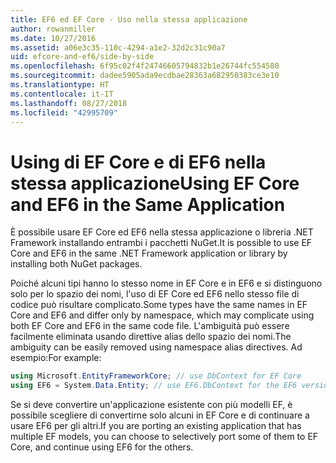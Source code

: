 ```yaml
---
title: EF6 ed EF Core - Uso nella stessa applicazione
author: rowanmiller
ms.date: 10/27/2016
ms.assetid: a06e3c35-110c-4294-a1e2-32d2c31c90a7
uid: efcore-and-ef6/side-by-side
ms.openlocfilehash: 6f95c02f4f24746605794832b1e26744fc554580
ms.sourcegitcommit: dadee5905ada9ecdbae28363a682950383ce3e10
ms.translationtype: HT
ms.contentlocale: it-IT
ms.lasthandoff: 08/27/2018
ms.locfileid: "42995709"
---
```

# <a name="using-ef-core-and-ef6-in-the-same-application"></a><span data-ttu-id="4ce3a-102">Using di EF Core e di EF6 nella stessa applicazione</span><span class="sxs-lookup"><span data-stu-id="4ce3a-102">Using EF Core and EF6 in the Same Application</span></span>

<span data-ttu-id="4ce3a-103">È possibile usare EF Core ed EF6 nella stessa applicazione o libreria .NET Framework installando entrambi i pacchetti NuGet.</span><span class="sxs-lookup"><span data-stu-id="4ce3a-103">It is possible to use EF Core and EF6 in the same .NET Framework application or library by installing both NuGet packages.</span></span>

<span data-ttu-id="4ce3a-104">Poiché alcuni tipi hanno lo stesso nome in EF Core e in EF6 e si distinguono solo per lo spazio dei nomi, l'uso di EF Core ed EF6 nello stesso file di codice può risultare complicato.</span><span class="sxs-lookup"><span data-stu-id="4ce3a-104">Some types have the same names in EF Core and EF6 and differ only by namespace, which may complicate using both EF Core and EF6 in the same code file.</span></span> <span data-ttu-id="4ce3a-105">L'ambiguità può essere facilmente eliminata usando direttive alias dello spazio dei nomi.</span><span class="sxs-lookup"><span data-stu-id="4ce3a-105">The ambiguity can be easily removed using namespace alias directives.</span></span> <span data-ttu-id="4ce3a-106">Ad esempio:</span><span class="sxs-lookup"><span data-stu-id="4ce3a-106">For example:</span></span>

``` csharp
using Microsoft.EntityFrameworkCore; // use DbContext for EF Core
using EF6 = System.Data.Entity; // use EF6.DbContext for the EF6 version
```

<span data-ttu-id="4ce3a-107">Se si deve convertire un'applicazione esistente con più modelli EF, è possibile scegliere di convertirne solo alcuni in EF Core e di continuare a usare EF6 per gli altri.</span><span class="sxs-lookup"><span data-stu-id="4ce3a-107">If you are porting an existing application that has multiple EF models, you can choose to selectively port some of them to EF Core, and continue using EF6 for the others.</span></span>
